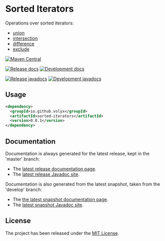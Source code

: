 # Sorted Iterators

Operations over sorted iterators:

- [union](https://github.com/volyx/sorted-iterators/blob/main/src/test/java/io/github/volyx/SortedIteratorsTest.java#L28)
- [intersection](https://github.com/volyx/sorted-iterators/blob/main/src/test/java/io/github/volyx/SortedIteratorsTest.java#L199)
- [difference](https://github.com/volyx/sorted-iterators/blob/main/src/test/java/io/github/volyx/SortedIteratorsTest.java#L75)
- [exclude](https://github.com/volyx/sorted-iterators/blob/main/src/test/java/io/github/volyx/SortedIteratorsTest.java#L93)

[![Maven Central](https://img.shields.io/maven-central/v/io.github.volyx/sorted-iterators.svg)][maven-repo]

[![Release docs](https://img.shields.io/badge/docs-release-blue.svg)][site-release]
[![Development docs](https://img.shields.io/badge/docs-develop-blue.svg)][site-develop]

[![Release javadocs](https://img.shields.io/badge/javadocs-release-blue.svg)][javadoc-release]
[![Development javadocs](https://img.shields.io/badge/javadocs-develop-blue.svg)][javadoc-develop]

## Usage

```xml
<dependency>
  <groupId>io.github.volyx</groupId>
  <artifactId>sorted-iterators</artifactId>
  <version>0.0.1</version>
</dependency>
```

## Documentation

Documentation is always generated for the latest release, kept in the 'master' branch:

- The [latest release documentation page][site-release].
- The [latest release Javadoc site][javadoc-release].

Documentation is also generated from the latest snapshot, taken from the 'develop' branch:

- The [the latest snapshot documentation page][site-develop].
- The [latest snapshot Javadoc site][javadoc-develop].

## License

The project has been released under the [MIT License][license].

[maven-repo]: http://mvnrepository.com/artifact/io.github.volyx/sorted-iterators
[issues]: https://github.com/bernardo-mg/sorted-iterators/issues
[javadoc-develop]: https:///sorted-iterators/apidocs
[javadoc-release]: https:///sorted-iterators/apidocs
[license]: https://www.opensource.org/licenses/mit-license.php
[scm]: https://github.com/bernardo-mg/sorted-iterators
[site-develop]: https:///sorted-iterators
[site-release]: https:///sorted-iterators

